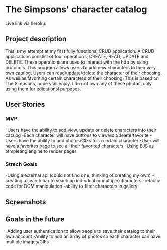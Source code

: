 # The Simpsons' character catalog


Live link via heroku: 

## Project description 
This is my attempt at my first fully functional CRUD application. A CRUD applications constist of four operations; CREATE, READ, UPDATE and DELETE.
These operations are used to interact with the http by using protocols. This program allows users to add new characters to their very own catalog. Users can read/update/delete the character of their choosing. As well as favoriting certain characters of their choosing. This is based on The Simpsons, hope y'all enjoy. I do not own any of these photos, only using them for edicationsl purposes.  
## User Stories 
 
### MVP
  -Users have the ability to add,view, update or delete characters into their catalog
  -Each character will have buttons to view/edit/delete/favorite
  -Users have the ability to add photos/GIFs for a certain character
  -User will have a favorites page to see all their favorited characters
  -Using EJS as templeting engine to render pages
  
### Strech Goals
  -Using a external api (could not find one, thinking of creating my own)
  -creating a search bar to seach up indivdual or multiple characters
  -refactor code for DOM manipulation
  -ability to filter characters in gallery
  
  
## Screenshots 

## Goals in the future 
 -Adding user authentication to allow people to save their catalog to their own account
 -Ability to add an array of photos so each character can have multiple images/GIFs
 
